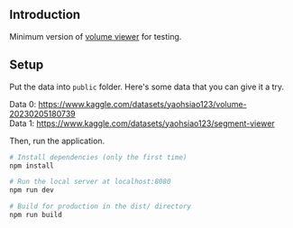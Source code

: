 ## Introduction

Minimum version of [volume viewer](https://github.com/tomhsiao1260/volume-viewer) for testing.

## Setup

Put the data into `public` folder. Here's some data that you can give it a try.

Data 0: https://www.kaggle.com/datasets/yaohsiao123/volume-20230205180739
<br/>
Data 1: https://www.kaggle.com/datasets/yaohsiao123/segment-viewer

Then, run the application.

``` bash
# Install dependencies (only the first time)
npm install

# Run the local server at localhost:8080
npm run dev

# Build for production in the dist/ directory
npm run build
```

